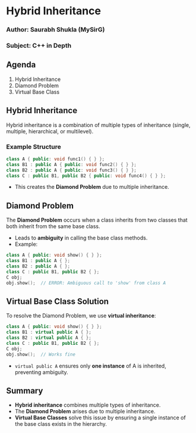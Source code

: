 # Hybrid Inheritance  

### Author: Saurabh Shukla (MySirG)  
### Subject: C++ in Depth  

## Agenda  
1. Hybrid Inheritance  
2. Diamond Problem  
3. Virtual Base Class  

## Hybrid Inheritance  

Hybrid inheritance is a combination of multiple types of inheritance (single, multiple, hierarchical, or multilevel).  

### Example Structure  

```cpp
class A { public: void func1() { } };
class B1 : public A { public: void func2() { } };
class B2 : public A { public: void func3() { } };
class C : public B1, public B2 { public: void func4() { } };
```

- This creates the **Diamond Problem** due to multiple inheritance.  

## Diamond Problem  

The **Diamond Problem** occurs when a class inherits from two classes that both inherit from the same base class.  
- Leads to **ambiguity** in calling the base class methods.  
- Example:  

```cpp
class A { public: void show() { } };
class B1 : public A { };
class B2 : public A { };
class C : public B1, public B2 { };
C obj;
obj.show();  // ERROR: Ambiguous call to 'show' from class A
```

## Virtual Base Class Solution  

To resolve the Diamond Problem, we use **virtual inheritance**:  

```cpp
class A { public: void show() { } };
class B1 : virtual public A { };
class B2 : virtual public A { };
class C : public B1, public B2 { };
C obj;
obj.show();  // Works fine
```

- `virtual public A` ensures only **one instance** of A is inherited, preventing ambiguity.  

## Summary  
- **Hybrid inheritance** combines multiple types of inheritance.  
- The **Diamond Problem** arises due to multiple inheritance.  
- **Virtual Base Classes** solve this issue by ensuring a single instance of the base class exists in the hierarchy.  
